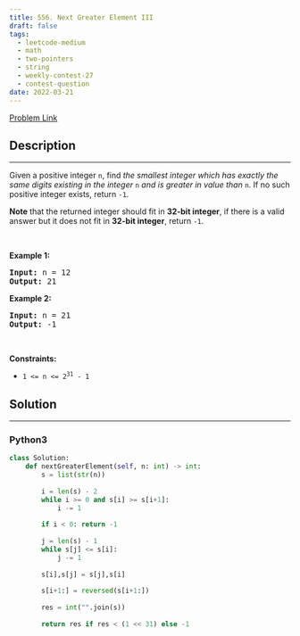 ```yaml
---
title: 556. Next Greater Element III
draft: false
tags: 
  - leetcode-medium
  - math
  - two-pointers
  - string
  - weekly-contest-27
  - contest-question
date: 2022-03-21
---
```


[Problem Link](https://leetcode.com/problems/next-greater-element-iii/)

## Description

---
<p>Given a positive integer <code>n</code>, find <em>the smallest integer which has exactly the same digits existing in the integer</em> <code>n</code> <em>and is greater in value than</em> <code>n</code>. If no such positive integer exists, return <code>-1</code>.</p>

<p><strong>Note</strong> that the returned integer should fit in <strong>32-bit integer</strong>, if there is a valid answer but it does not fit in <strong>32-bit integer</strong>, return <code>-1</code>.</p>

<p>&nbsp;</p>
<p><strong class="example">Example 1:</strong></p>
<pre><strong>Input:</strong> n = 12
<strong>Output:</strong> 21
</pre><p><strong class="example">Example 2:</strong></p>
<pre><strong>Input:</strong> n = 21
<strong>Output:</strong> -1
</pre>
<p>&nbsp;</p>
<p><strong>Constraints:</strong></p>

<ul>
	<li><code>1 &lt;= n &lt;= 2<sup>31</sup> - 1</code></li>
</ul>


## Solution

---
### Python3
``` py title='next-greater-element-iii'
class Solution:
    def nextGreaterElement(self, n: int) -> int:
        s = list(str(n))
        
        i = len(s) - 2
        while i >= 0 and s[i] >= s[i+1]:
            i -= 1
        
        if i < 0: return -1
        
        j = len(s) - 1
        while s[j] <= s[i]:
            j -= 1
        
        s[i],s[j] = s[j],s[i]
        
        s[i+1:] = reversed(s[i+1:])
        
        res = int("".join(s))
        
        return res if res < (1 << 31) else -1 
    
```

